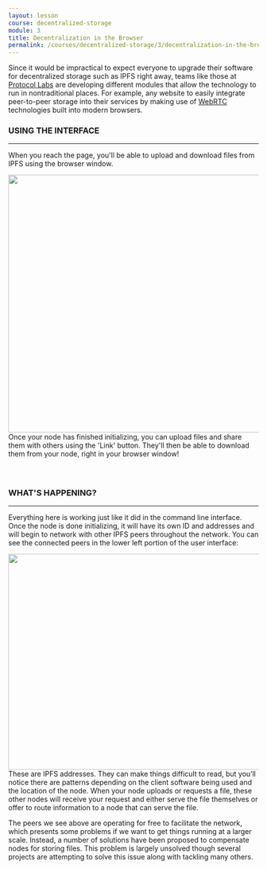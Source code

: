 ```yaml
---
layout: lesson
course: decentralized-storage
module: 3
title: Decentralization in the Browser
permalink: /courses/decentralized-storage/3/decentralization-in-the-browser/
---
```

<span class="openingParagraph">
Since it would be impractical to expect everyone to upgrade their software for decentralized storage such as IPFS right away, teams like those at <a href="https://protocol.ai/" target="_blank" rel="noopener noreferrer">Protocol Labs</a> are developing different modules that allow the technology to run in nontraditional places. For example, any website to easily integrate peer-to-peer storage into their services by making use of <a href="https://en.wikipedia.org/wiki/WebRTC">WebRTC</a> technologies built into modern browsers.</span>
&nbsp;

<h3>USING THE INTERFACE</h3>

<hr />

When you reach the page, you'll be able to upload and download files from IPFS using the browser window.

<img class="aligncenter wp-image-1158 size-full" src="https://theblockchaininstitute.org/wp-content/uploads/2019/01/1.-Initializing.png" alt="" width="1241" height="519" />
<div class="learnpressImageCaption">Once your node has finished initializing, you can upload files and share them with others using the 'Link' button. They'll then be able to download them from your node, right in your browser window!</div>
<h4></h4>
&nbsp;
<h3>WHAT'S HAPPENING?</h3>

<hr />

Everything here is working just like it did in the command line interface. Once the node is done initializing, it will have its own ID and addresses and will begin to network with other IPFS peers throughout the network. You can see the connected peers in the lower left portion of the user interface:

<img class="aligncenter size-full wp-image-11267" src="https://theblockchaininstitute.org/wp-content/uploads/2019/01/Peers.jpg" alt="" width="999" height="434" />
These are IPFS addresses. They can make things difficult to read, but you’ll notice there are patterns
depending on the client software being used and the location of the node. When your node uploads or requests a file, these other nodes will receive your request and either serve the file themselves or offer to route information to a node that can serve the file.

The peers we see above are operating for free to facilitate the network, which presents some problems if we want to get things running at a larger scale. Instead, a number of solutions have been proposed to compensate nodes for storing files. This problem is largely unsolved though several projects are attempting to solve this issue along with tackling many others.

&nbsp;
